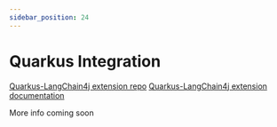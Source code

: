 ```yaml
---
sidebar_position: 24
---
```


# Quarkus Integration

[Quarkus-LangChain4j extension repo](https://github.com/quarkiverse/quarkus-langchain4j)
[Quarkus-LangChain4j extension documentation](https://docs.quarkiverse.io/quarkus-langchain4j/dev/index.html)

More info coming soon
